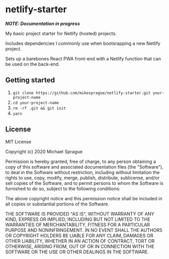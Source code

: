 # netlify-starter

_**NOTE: Documentation in progress**_

My basic project starter for Netlify (hosted) projects.

Includes dependencies I commonly use when bootsrapping a new Netlify project.

Sets up a barebones React PWA front-end with a Netlify function that can be used on the back-end.

## Getting started

1. `git clone https://github.com/mikesprague/netlify-starter.git your-project-name`
1. `cd your-project-name`
1. `rm -rf .git && git init`
1. `yarn`

## License

MIT License

Copyright (c) 2020 Michael Sprague

Permission is hereby granted, free of charge, to any person obtaining a copy
of this software and associated documentation files (the "Software"), to deal
in the Software without restriction, including without limitation the rights
to use, copy, modify, merge, publish, distribute, sublicense, and/or sell
copies of the Software, and to permit persons to whom the Software is
furnished to do so, subject to the following conditions:

The above copyright notice and this permission notice shall be included in all
copies or substantial portions of the Software.

THE SOFTWARE IS PROVIDED "AS IS", WITHOUT WARRANTY OF ANY KIND, EXPRESS OR
IMPLIED, INCLUDING BUT NOT LIMITED TO THE WARRANTIES OF MERCHANTABILITY,
FITNESS FOR A PARTICULAR PURPOSE AND NONINFRINGEMENT. IN NO EVENT SHALL THE
AUTHORS OR COPYRIGHT HOLDERS BE LIABLE FOR ANY CLAIM, DAMAGES OR OTHER
LIABILITY, WHETHER IN AN ACTION OF CONTRACT, TORT OR OTHERWISE, ARISING FROM,
OUT OF OR IN CONNECTION WITH THE SOFTWARE OR THE USE OR OTHER DEALINGS IN THE
SOFTWARE.

